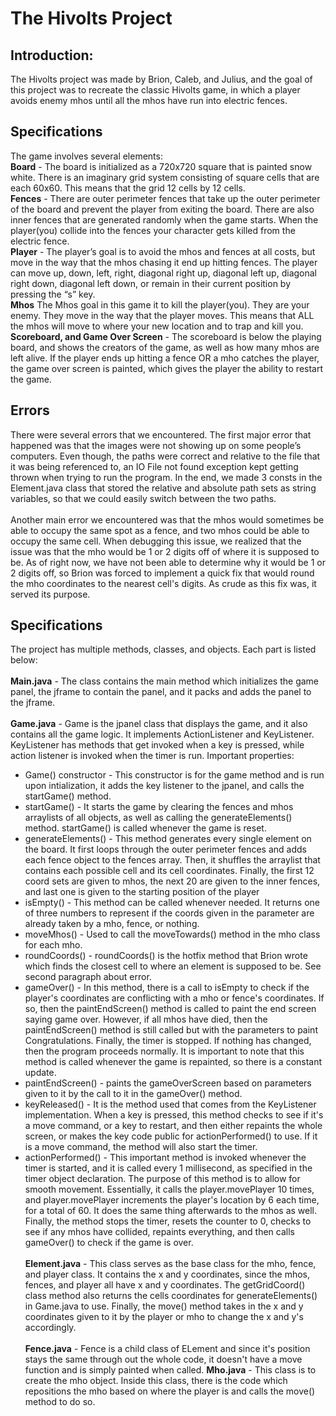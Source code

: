 # The Hivolts Project

## Introduction:

The Hivolts project was made by Brion, Caleb, and Julius, and the goal of this project was to recreate the classic Hivolts game, in which a player avoids enemy mhos until all the mhos have run into electric fences.

## Specifications

The game involves several elements: </br>
**Board** - The board is initialized as a 720x720 square that is painted snow white. There is an imaginary grid system consisting of square cells that are each 60x60. This means that the grid 12 cells by 12 cells. </br>
**Fences** - There are outer perimeter fences that take up the outer perimeter of the board and prevent the player from exiting the board. There are also inner fences that are generated randomly when the game starts.  When the player(you) collide into the fences your character gets killed from the electric fence.  </br>
**Player** - The player’s goal is to avoid the mhos and fences at all costs, but move in the way that the mhos chasing it end up hitting fences. The player can move up, down, left, right, diagonal right up, diagonal left up, diagonal right down, diagonal left down, or remain in their current position by pressing the “s” key. </br>
**Mhos** The Mhos goal in this game it to kill the player(you).  They are your enemy. They move in the way that the player moves. This means that ALL the mhos will move to where your new location and to trap and kill you.  </br>
**Scoreboard, and Game Over Screen** - The scoreboard is below the playing board, and shows the creators of the game, as well as how many mhos are left alive. If the player ends up hitting a fence OR a mho catches the player, the game over screen is painted, which gives the player the ability to restart the game. </br>

## Errors
There were several errors that we encountered. The first major error that happened was that the images were not showing up on some people’s computers. Even though, the paths were correct and relative to the file that it was being referenced to, an IO File not found exception kept getting thrown when trying to run the program. In the end, we made 3 consts in the Element.java class that stored the relative and absolute path sets as string variables, so that we could easily switch between the two paths. </br></br>
Another main error we encountered was that the mhos would sometimes be able to occupy the same spot as a fence, and two mhos could be able to occupy the same cell. When debugging this issue, we realized that the issue was that the mho would be 1 or 2 digits off of where it is supposed to be. As of right now, we have not been able to determine why it would be 1 or 2 digits off, so Brion was forced to  implement a quick fix that would round the mho coordinates to the nearest cell's digits. As crude as this fix was, it served its purpose.  

## Specifications
The project has multiple methods, classes, and objects. Each part is listed below: </br></br>
**Main.java** - The class contains the main method which initializes the game panel, the jframe to contain the panel, and it packs and adds the panel to the jframe. </br></br>
**Game.java** - Game is the jpanel class that displays the game, and it also contains all the game logic. It implements ActionListener and KeyListener. KeyListener has methods that get invoked when a key is pressed, while action listener is invoked when the timer is run. Important properties:
  - Game() constructor - This constructor is for the game method and is run upon intialization, it adds the key listener to the jpanel, and calls the startGame() method.
  - startGame() - It starts the game by clearing the fences and mhos arraylists of all objects, as well as calling the generateElements() method. startGame() is called whenever the game is reset.
  - generateElements() - This method generates every single element on the board. It first loops through the outer perimeter fences and adds each fence object to the fences array. Then, it shuffles the arraylist that contains each possible cell and its cell coordinates. Finally, the first 12 coord sets are given to mhos, the next 20 are given to the inner fences, and last one is given to the starting position of the player
  - isEmpty() - This method can be called whenever needed. It returns one of three numbers to represent if the coords given in the parameter are already taken by a mho, fence, or nothing. 
  - moveMhos() - Used to call the moveTowards() method in the mho class for each mho.
  - roundCoords() - roundCoords() is the hotfix method that Brion wrote which finds the closest cell to where an element is supposed to be. See second paragraph about error. 
  - gameOver() - In this method, there is a call to isEmpty to check if the player's coordinates are conflicting with a mho or fence's coordinates. If so, then the paintEndScreen() method is called to paint the end screen saying game over. However, if all mhos have died, then the paintEndScreen() method is still called but with the parameters to paint Congratulations. Finally, the timer is stopped. If nothing has changed, then the program proceeds normally. It is important to note that this method is called whenever the game is repainted, so there is a constant update.  
  - paintEndScreen() - paints the gameOverScreen based on parameters given to it by the call to it in the gameOver() method. 
  - keyReleased() - It is the method used that comes from the KeyListener implementation. When a key is pressed, this method checks to see if it's a move command, or a key to restart, and then either repaints the whole screen, or makes the key code public for actionPerformed() to use. If it is a move command, the method will also start the timer. 
  - actionPerformed() - This important method is invoked whenever the timer is started, and it is called every 1 millisecond, as specified in the timer object declaration. The purpose of this method is to allow for smooth movement. Essentially, it calls the player.movePlayer 10 times, and player.movePlayer increments the player's location by 6 each time, for a total of 60. It does the same thing afterwards to the mhos as well. Finally, the method stops the timer, resets the counter to 0, checks to see if any mhos have collided, repaints everything, and then calls gameOver() to check if the game is over. 
</br></br>
**Element.java** - This class serves as the base class for the mho, fence, and player class. It contains the x and y coordinates, since the mhos, fences, and player all have x and y coordinates. The getGridCoord() class method also returns the cells coordinates for generateElements() in Game.java to use. Finally, the move() method takes in the x and y coordinates given to it by the player or mho to change the x and y's accordingly. </br></br>
**Fence.java** - Fence is a child class of ELement and since it's position stays the same through out the whole code, it doesn't have a move function and is simply painted when called. 
**Mho.java** - This class is to create the mho object. Inside this class, there is the code which repositions the mho based on where the player is and calls the move() method to do so.






